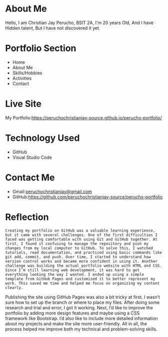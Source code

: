 # About Me
Hello, I am Christian Jay Perucho, BSIT 2A, I'm 20 years Old, And I have Hidden talent, But I have not discovered it yet.
# Portfolio Section
* Home
* About Me
* Skills/Hobbies
* Activities
* Contact
# Live Site
My Portfolio:https://peruchochristianjay-source.github.io/perucho-portfolio/
# Technology Used
* GitHub
* Visual Studio Code
# Contact Me
* Gmail:peruchochristianjay@gmail.com
* GitHub:https://github.com/peruchochristianjay-source/perucho-portfolio
# Reflection
    Creating my portfolio on GitHub was a valuable learning experience, but it came with several challenges. One of the first difficulties I faced was getting comfortable with using Git and GitHub together. At first, I found it confusing to manage the repository and push my changes from my local computer to GitHub. To solve this, I watched tutorials, read documentation, and practiced using basic commands like git add, commit, and push. Over time, I started to understand how version control works and became more confident in using it. Another challenge was building the actual portfolio website with HTML and CSS. Since I’m still learning web development, it was hard to get everything looking the way I wanted. I ended up using a simple template from GitHub Pages and customized it to better represent my work. This saved me time and helped me focus on organizing my content clearly.
Publishing the site using GitHub Pages was also a bit tricky at first. I wasn’t sure how to set up the branch or where to place my files. After doing some research and trial and error, I got it working.
Next, I’d like to improve the portfolio by adding more design features and maybe using a CSS framework like Bootstrap. I’d also like to include more detailed information about my projects and make the site more user-friendly. All in all, the process helped me improve both my technical and problem-solving skills.
